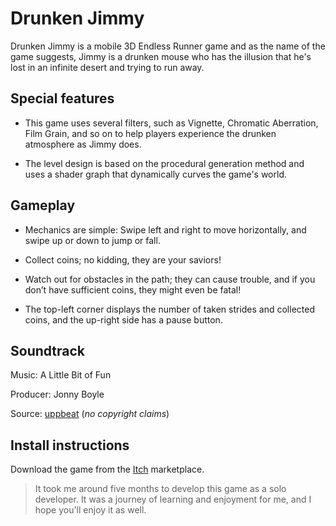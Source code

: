 # Drunken Jimmy

Drunken Jimmy is a mobile 3D Endless Runner game and as the name of the game suggests, Jimmy is a drunken mouse who has the illusion that he's lost in an infinite desert and trying to run away.

## Special features

- This game uses several filters, such as Vignette, Chromatic Aberration, Film Grain, and so on to help players experience the drunken atmosphere as Jimmy does.

- The level design is based on the procedural generation method and uses a shader graph that dynamically curves the game's world.

## Gameplay

- Mechanics are simple: Swipe left and right to move horizontally, and swipe up or down to jump or fall.

- Collect coins; no kidding, they are your saviors!

- Watch out for obstacles in the path; they can cause trouble, and if you don’t have sufficient coins, they might even be fatal!

- The top-left corner displays the number of taken strides and collected coins, and the up-right side has a pause button.


## Soundtrack

Music: A Little Bit of Fun

Producer: Jonny Boyle

Source: [uppbeat](https://uppbeat.io/) (_no copyright claims_)


## Install instructions

Download the game from the [Itch](https://soobition.itch.io/drunken-jimmy) marketplace.

> It took me around five months to develop this game as a solo developer. It was a journey of learning and enjoyment for me, and I hope you'll enjoy it as well.
